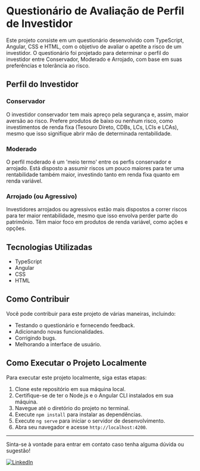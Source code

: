 # Questionário de Avaliação de Perfil de Investidor

Este projeto consiste em um questionário desenvolvido com TypeScript, Angular, CSS e HTML, com o objetivo de avaliar o apetite a risco de um investidor. O questionário foi projetado para determinar o perfil do investidor entre Conservador, Moderado e Arrojado, com base em suas preferências e tolerância ao risco.

## Perfil do Investidor

### Conservador

O investidor conservador tem mais apreço pela segurança e, assim, maior aversão ao risco. Prefere produtos de baixo ou nenhum risco, como investimentos de renda fixa (Tesouro Direto, CDBs, LCs, LCIs e LCAs), mesmo que isso signifique abrir mão de determinada rentabilidade.

### Moderado

O perfil moderado é um 'meio termo' entre os perfis conservador e arrojado. Está disposto a assumir riscos um pouco maiores para ter uma rentabilidade também maior, investindo tanto em renda fixa quanto em renda variável.

### Arrojado (ou Agressivo)

Investidores arrojados ou agressivos estão mais dispostos a correr riscos para ter maior rentabilidade, mesmo que isso envolva perder parte do patrimônio. Têm maior foco em produtos de renda variável, como ações e opções.

## Tecnologias Utilizadas

- TypeScript
- Angular
- CSS
- HTML

## Como Contribuir

Você pode contribuir para este projeto de várias maneiras, incluindo:

- Testando o questionário e fornecendo feedback.
- Adicionando novas funcionalidades.
- Corrigindo bugs.
- Melhorando a interface de usuário.

## Como Executar o Projeto Localmente

Para executar este projeto localmente, siga estas etapas:

1. Clone este repositório em sua máquina local.
2. Certifique-se de ter o Node.js e o Angular CLI instalados em sua máquina.
3. Navegue até o diretório do projeto no terminal.
4. Execute `npm install` para instalar as dependências.
5. Execute `ng serve` para iniciar o servidor de desenvolvimento.
6. Abra seu navegador e acesse `http://localhost:4200`.



---

Sinta-se à vontade para entrar em contato caso tenha alguma dúvida ou sugestão!  

[![LinkedIn](https://img.shields.io/badge/LinkedIn-Profile-blue?logo=linkedin)]([https://www.linkedin.com/seu_perfil_aqui](https://www.linkedin.com/in/leonardo-arantes-47639238/)https://www.linkedin.com/in/leonardo-arantes-47639238/)


